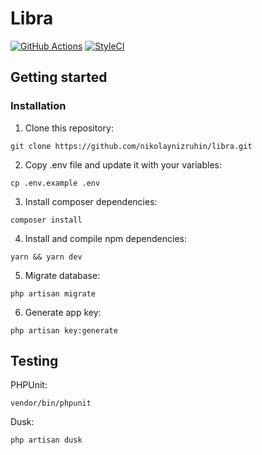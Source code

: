 # Libra

[![GitHub Actions](https://github.com/nikolaynizruhin/libra/workflows/Laravel/badge.svg)](https://github.com/nikolaynizruhin/libra/workflows/Laravel/badge.svg)
[![StyleCI](https://github.styleci.io/repos/220341513/shield?branch=master)](https://github.styleci.io/repos/220341513)

## Getting started

### Installation

1. Clone this repository:
```
git clone https://github.com/nikolaynizruhin/libra.git
```
2. Copy .env file and update it with your variables:
```
cp .env.example .env
```
3. Install composer dependencies:
```
composer install
```
4. Install and compile npm dependencies:
```
yarn && yarn dev
```
5. Migrate database:
```
php artisan migrate
```
6. Generate app key:
```
php artisan key:generate
```

## Testing
PHPUnit:
```
vendor/bin/phpunit
```
Dusk:
```
php artisan dusk
```
